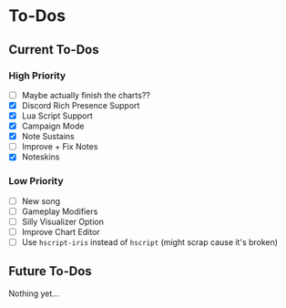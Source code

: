 # To-Dos
## Current To-Dos
### High Priority
* [ ] Maybe actually finish the charts??
* [X] Discord Rich Presence Support
* [X] Lua Script Support
* [X] Campaign Mode
* [X] Note Sustains
* [ ] Improve + Fix Notes
* [X] Noteskins

### Low Priority
* [ ] New song
* [ ] Gameplay Modifiers
* [ ] Silly Visualizer Option
* [ ] Improve Chart Editor
* [ ] Use `hscript-iris` instead of `hscript` (might scrap cause it's broken)

## Future To-Dos
Nothing yet...
